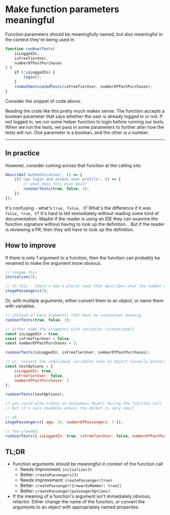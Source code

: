 # Make function parameters meaningful

Function parameters should be meaningfully named, but also meaningful in the context they're being used in.

```javascript
function runUserTests(
    isLoggedIn,
    isFreeTierUser,
    numberOfPastPurchases
) {
    if (!isLoggedIn) {
        login();
    }
    runAuthenticatedTests(isFreeTierUser, numberOfPastPurchases);
}
```

Consider the snippet of code above.

Reading the code like this pretty much makes sense.
The function accepts a boolean parameter that says whether the user is already logged in or not.
If not logged in, we run some helper function to login before running our tests.
When we run the tests, we pass in some parameters to further alter how the tests will run.
One parameter is a boolean, and the other is a number.

---

## In practice
However, consider coming across that function at the calling site:

```javascript
describe('Authentication', () => {
    it('can login and access user profile', () => {
        // what does this even mean?
        runUserTests(true, false, 3);
    });
});
```

It's confusing - what's `true, false, 3`?
What's the difference if it was `false, true, 5`?
It's hard to tell immediately without reading some kind of documentation.
Maybe if the reader is using an IDE they can examine the function signature without having to look up the definition...
But if the reader is reviewing a PR, then they will have to look up the definition.

## How to improve

If there is only 1 argument to a function, then the function can probably be renamed to make the argument more obvious.

```javascript
// rename this
initialize(3);

// to this - there's now a plural noun that describes what the number does
stagePassengers(3);
```

Or, with multiple arguments, either convert them to an object, or name them with variables.

```javascript
// instead of bare arguments that have no contextual meaning
runUserTests(true, false, 3);

// either name the arugments with variables (situational)
const isLoggedIn = true;
const isFreeTierUser = false;
const numberOfPastPurchases = 3;

runUserTests(isLoggedIn, isFreeTierUser, numberOfPastPurchases);

// or, convert the individual variables into an object (usually preferred)
const testOptions = {
    isLoggedIn: true,
    isFreeTierUser: false,
    numberOfPastPurchases: 3
};

runUserTests(testOptions);

// you could also create an anonymous object during the function call
// but it's less readable unless the object is very small

// ok:
stagePassengers({ age: 14, numberOfPassengers: 3 });

// too crowded:
runUserTests({ isLoggedIn: true, isFreeTierUser: false, numberOfPastPurchases: 3 });
```


## TL;DR
* Function arguments should be meaningful in context of the function call
  * Needs Improvment: `initialize(3)`
  * Better: `createPassengers(3)`
  * Needs improvement: `createPassenger(true)`
  * Better: `createPassenger({rewardsMember: true})`
  * Better: `createPassenger(passengerOptions)`
* If the meaning of a function's argument isn't immediately obvious, refactor.
Either change the name of the function, or convert the arguments to an object with appropriately named properties.